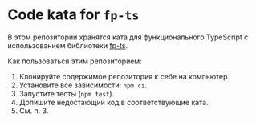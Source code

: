 # Code kata for `fp-ts`

В этом репозитории хранятся ката для функционального TypeScript с использованием библиотеки [fp-ts](https://github.com/gcanti/fp-ts).

Как пользоваться этим репозиторием:

1. Клонируйте содержимое репозитория к себе на компьютер.
2. Установите все зависимости: `npm ci`.
3. Запустите тесты (`npm test`).
4. Допишите недостающий код в соответствующие ката.
5. См. п. 3.
